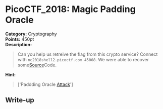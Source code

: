 <!-- This markdown file is writeup template. -->

# PicoCTF_2018:  Magic Padding Oracle

**Category:** Cryptography  
**Points:** 450pt  
**Description:**

> Can you help us retreive the flag from this crypto service? Connect with `nc2018shell2.picoctf.com 45008`. We were able to recover some[Source](//2018shell2.picoctf.com/static/71aba0dacd85657a2ab6d0f4e576bcc5/pkcs7.py)Code.

**Hint:**

> ['Paddding Oracle <a href="https://blog.skullsecurity.org/2013/padding-oracle-attacks-in-depth">Attack</a>']

## Write-up